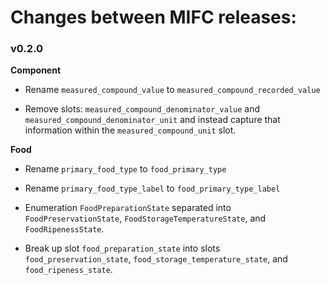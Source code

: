 # Changes between MIFC releases:

### v0.2.0

**Component**

* Rename `measured_compound_value` to `measured_compound_recorded_value`

* Remove slots: `measured_compound_denominator_value` and `measured_compound_denominator_unit` and instead capture that information within the `measured_compound_unit` slot.

**Food**

* Rename `primary_food_type` to `food_primary_type`

* Rename `primary_food_type_label` to `food_primary_type_label`

* Enumeration `FoodPreparationState` separated into `FoodPreservationState`, `FoodStorageTemperatureState`, and `FoodRipenessState`.

* Break up slot `food_preparation_state` into slots `food_preservation_state`, `food_storage_temperature_state`, and `food_ripeness_state`.

